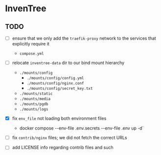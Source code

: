 
# InvenTree

## TODO

- [ ] ensure that we only add the `traefik-proxy` network to the services
that explicitly require it
  * `compose.yml`

- [ ] relocate `inventree-data` dir to our bind mount hierarchy
  * `./mounts/config`
    * `./mounts/config/config.yml`
    * `./mounts/config/nginx.conf`
    * `./mounts/config/secret_key.txt`
  * `./mounts/static`
  * `./mounts/media`
  * `./mounts/pgdb`
  * `./mounts/logs`

- [x] fix `env_file` not loading both environment files
  * docker compose --env-file .env.secrets --env-file .env up -d`

- [ ] fix `contrib/nginx` files; we did not fetch the correct URLs

- [ ] add LICENSE info regarding contrib files and such

